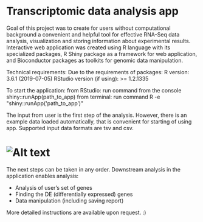 # Transcriptomic data analysis app

Goal of this project was to create for users without computational background a convenient and helpful tool for effective RNA-Seq data analysis, 
visualization and storing information about experimental results. Interactive web application was created using R language with its specialized packages, 
R Shiny package as a framework for web application, and Bioconductor packages as toolkits for genomic data manipulation.

Technical requirements:
Due to the requirements of packages:
R version: 3.6.1 (2019-07-05)
RStudio version (if using): >= 1.2.1335

To start the application:
  from RStudio: run command from the console
    shiny::runApp(path_to_app)
  from terminal: run command 
    R -e "shiny::runApp('path_to_app’)"


The input from user is the first step of the analysis. 
However, there is an example data loaded automatically, that is convenient for starting of using app. Supported input data formats are tsv and csv.
# ![Alt text](/home/anita/Licentiate/img.jpg?raw=true "Optional Title")

The next steps can be taken in any order.
Downstream analysis in the application enables analysis:
- Analysis of user’s set of genes
- Finding the DE (differentially expressed) genes
- Data manipulation (including saving report)

More detailed instructions are available upon request. :)
